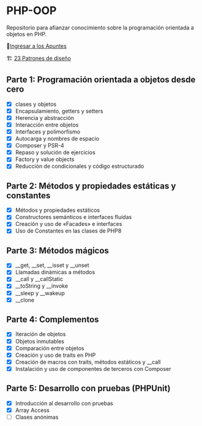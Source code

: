 # PHP-OOP

Repositorio para afianzar conocimiento sobre la programación orientada a objetos en PHP.

📝[Ingresar a los Apuntes](APUNTES.md)

🏗️ [23 Patrones de diseño](./23Patrones/README.md)

## Parte 1: Programación orientada a objetos desde cero

- [x] clases y objetos
- [x] Encapsulamiento, getters y setters
- [x] Herencia y abstracción
- [x] Interacción entre objetos
- [x] Interfaces y polimorfismo
- [x] Autocarga y nombres de espacio
- [x] Composer y PSR-4
- [x] Repaso y solución de ejercicios
- [x] Factory y value objects
- [x] Reducción de condicionales y código estructurado

## Parte 2: Métodos y propiedades estáticas y constantes

- [x] Métodos y propiedades estáticos
- [x] Constructores semánticos e interfaces fluidas
- [x] Creación y uso de «Facades» e interfaces
- [x] Uso de Constantes en las clases de PHP8

## Parte 3: Métodos mágicos

- [x] __get, __set, __isset y __unset
- [x] Llamadas dinámicas a métodos
- [x] __call y __callStatic
- [x] __toString y __invoke
- [x] __sleep y __wakeup
- [x] __clone

## Parte 4: Complementos

- [X] Iteración de objetos
- [X] Objetos inmutables
- [x] Comparación entre objetos
- [x] Creación y uso de traits en PHP
- [x] Creación de macros con traits, métodos estáticos y __call
- [x] Instalación y uso de componentes de terceros con Composer

## Parte 5: Desarrollo con pruebas (PHPUnit)

- [x] Introducción al desarrollo con pruebas
- [x] Array Access
- [ ] Clases anónimas